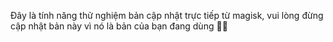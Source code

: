 Đây là tính năng thử nghiệm bản cập nhật trực tiếp từ magisk, vui lòng đừng cập nhật bản này vì nó là bản của bạn đang dùng 🥰🥰
